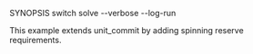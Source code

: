 SYNOPSIS
	switch solve --verbose --log-run

This example extends unit_commit by adding spinning reserve requirements.
